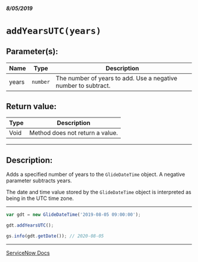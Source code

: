 ##### 8/05/2019
# `addYearsUTC(years)`

## Parameter(s):
| Name | Type | Description |
|---|---|---|
| years | `number` | The number of years to add. Use a negative number to subtract. |

## Return value:
| Type | Description |
|---|---|
| Void | Method does not return a value. |

---

## Description:
Adds a specified number of years to the `GlideDateTime` object.  A negative parameter subtracts years.

The date and time value stored by the `GlideDateTime` object is interpreted as being in the UTC time zone.

---

```js
var gdt = new GlideDateTime('2019-08-05 09:00:00');

gdt.addYearsUTC();

gs.info(gdt.getDate()); // 2020-08-05
```

---

[ServiceNow Docs](https://developer.servicenow.com/app.do#!/api_doc?v=madrid&id=r_ScopedGlideDateTimeAddYearsUTC_Number)